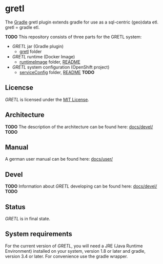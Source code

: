 # gretl

The [Gradle](http://www.gradle.org) gretl plugin extends gradle for use as a sql-centric
(geo)data etl. gretl = gradle etl.

__TODO__
This repository consists of three parts for the GRETL system:
* _GRETL_  jar (Gradle plugin)
    * [gretl](gretl) folder
* _GRETL_  runtime (Docker Image)
    * [runtimeImage](runtimeImage) folder, [README](runtimeImage/README.md)
* _GRETL_  system configuration (OpenShift project)
    * [serviceConfig](serviceConfig) folder, [README](serviceConfig/README.md)
__TODO__

## Licencse

_GRETL_ is licensed under the [MIT License](LICENSE).

## Architecture

__TODO__
The description of the architecture can be found here: [docs/devel/](docs/architecture/architecture.md)
__TODO__

## Manual

A german user manual can be found here: [docs/user/](docs/user/index.md)

## Devel

__TODO__
Information about _GRETL_ developing can be found here: [docs/devel/](docs/devel/index.md)
__TODO__

## Status

_GRETL_ is in final state.

## System requirements

For the current version of _GRETL_, you will need a JRE (Java Runtime Environment) installed
on your system, version 1.8 or later and gradle, version 3.4 or later.
For convenience use the gradle wrapper.

